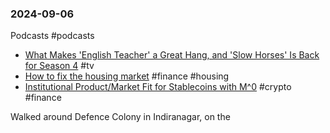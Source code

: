 ### 2024-09-06
Podcasts #podcasts 
* [What Makes 'English Teacher' a Great Hang, and 'Slow Horses' Is Back for Season 4](https://www.listennotes.com/podcasts/the-watch/what-makes-english-teacher-a-IyB5NGre2qk/) #tv 
* [How to fix the housing market](https://www.listennotes.com/podcasts/unhedged/how-to-fix-the-housing-market-AD62GaOzPFZ/) #finance #housing
* [Institutional Product/Market Fit for Stablecoins with M^0](https://www.listennotes.com/podcasts/rebank-fintech/institutional-productmarket-nUwIhAL8-sH/) #crypto #finance



Walked around Defence Colony in Indiranagar, on the 